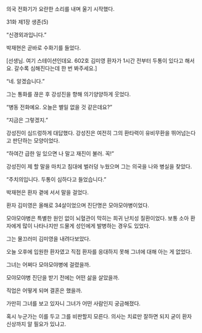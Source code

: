 의국 전화기가 요란한 소리를 내며 울기 시작했다.

31화 제1장 생존(5)

“신경외과입니다.”

박재현은 곧바로 수화기를 들었다.

[선생님. 여기 스테이션인데요. 602호 김미영 환자가 1시간 전부터 두통이 있다고 해서요. 갈수록 심해진다는데 한 번 봐주세요.]

“네. 알겠습니다.”

그는 통화를 끊은 후 강성진을 향해 의기양양하게 웃었다.

“병동 전화예요. 오늘은 별일 없을 것 같은데요?”

“지금은 그렇겠지.”

강성진이 심드렁하게 대답했다. 강성진은 여전히 그의 환타력이 유비무환을 뛰어넘는다고 판단하는 모양이었다.

“하여간 급한 일 있으면 나 말고 재진이 불러. 꼭!”

강성진이 제 할 말을 마치고 침대에 벌러덩 누웠으며 그는 의국을 나와 병실을 찾았다.

“주치의입니다. 두통이 심하다고 들었습니다.”

박재현은 환자 곁에 서서 말을 걸었다.

환자 김미영은 올해로 34살이었으며 진단명은 모야모야병이었다.

모야모야병은 특별한 원인 없이 뇌혈관이 막히는 희귀 난치성 질환이었다. 보통 소아 환자에게 많이 나타나지만 드물게 성인에게 발병하는 경우도 있었다.

그는 물끄러미 김미영을 내려다보았다.

오늘 오후에 입원한 환자였고 직접 환자를 응대하지 못해 그녀에 대해 아는 게 없었다.

그녀는 어쩌다 모야모야병에 걸렸을까.

모야모야병 진단을 받기 전에는 어떤 삶을 살았을까.

직업은 어떻게 되며 결혼은 했을까.

가만히 그녀를 보고 있자니 그녀가 어떤 사람인지 궁금해졌다.

혹시 누군가는 이를 두고 그를 비판할지 모른다. 의사는 치료만 잘하면 되지 굳이 환자 신상까지 알 필요가 있냐고.